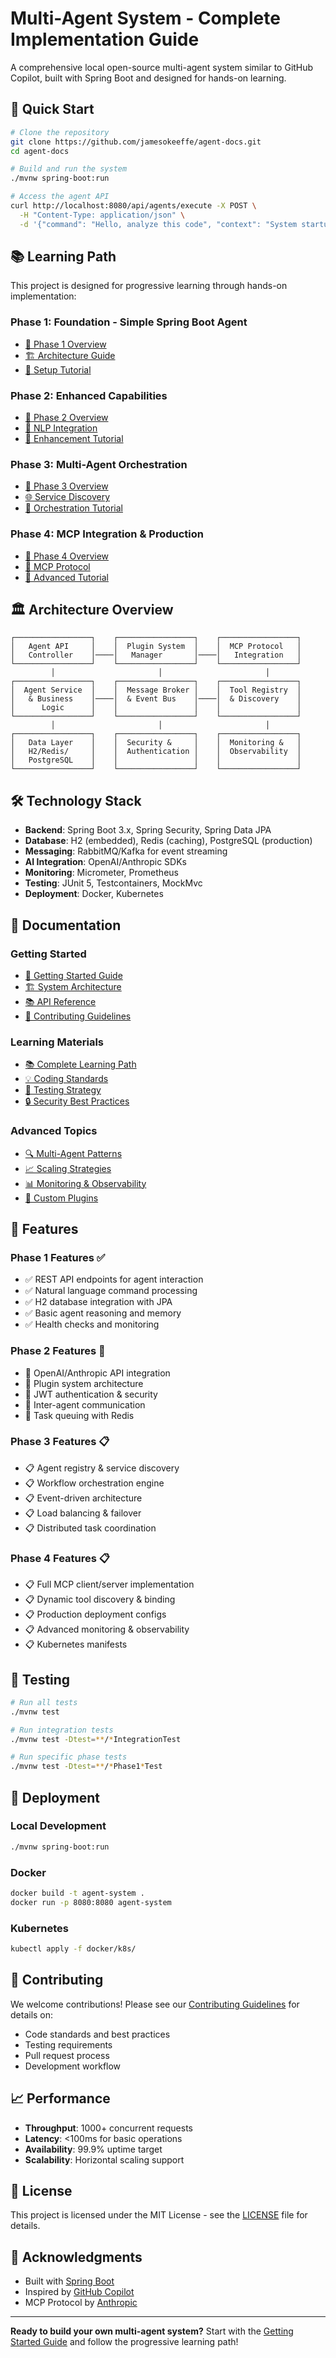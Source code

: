 # Multi-Agent System - Complete Implementation Guide

A comprehensive local open-source multi-agent system similar to GitHub Copilot, built with Spring Boot and designed for hands-on learning.

## 🚀 Quick Start

```bash
# Clone the repository
git clone https://github.com/jamesokeeffe/agent-docs.git
cd agent-docs

# Build and run the system
./mvnw spring-boot:run

# Access the agent API
curl http://localhost:8080/api/agents/execute -X POST \
  -H "Content-Type: application/json" \
  -d '{"command": "Hello, analyze this code", "context": "System startup"}'
```

## 📚 Learning Path

This project is designed for progressive learning through hands-on implementation:

### Phase 1: Foundation - Simple Spring Boot Agent
- [📖 Phase 1 Overview](docs/phase1/README.md)
- [🏗️ Architecture Guide](docs/phase1/architecture.md)
- [🔧 Setup Tutorial](docs/learning-path/phase1-walkthrough.md)

### Phase 2: Enhanced Capabilities
- [📖 Phase 2 Overview](docs/phase2/README.md)
- [🤖 NLP Integration](docs/phase2/nlp-integration.md)
- [🔧 Enhancement Tutorial](docs/learning-path/phase2-walkthrough.md)

### Phase 3: Multi-Agent Orchestration
- [📖 Phase 3 Overview](docs/phase3/README.md)
- [🌐 Service Discovery](docs/phase3/service-discovery.md)
- [🔧 Orchestration Tutorial](docs/learning-path/phase3-walkthrough.md)

### Phase 4: MCP Integration & Production
- [📖 Phase 4 Overview](docs/phase4/README.md)
- [📡 MCP Protocol](docs/phase4/mcp-protocol.md)
- [🔧 Advanced Tutorial](docs/learning-path/phase4-walkthrough.md)

## 🏛️ Architecture Overview

```
┌─────────────────┐    ┌─────────────────┐    ┌─────────────────┐
│   Agent API     │    │  Plugin System  │    │  MCP Protocol   │
│   Controller    │────│   Manager       │────│   Integration   │
└─────────────────┘    └─────────────────┘    └─────────────────┘
         │                       │                       │
┌─────────────────┐    ┌─────────────────┐    ┌─────────────────┐
│  Agent Service  │    │  Message Broker │    │  Tool Registry  │
│   & Business    │────│  & Event Bus    │────│  & Discovery    │
│      Logic      │    │                 │    │                 │
└─────────────────┘    └─────────────────┘    └─────────────────┘
         │                       │                       │
┌─────────────────┐    ┌─────────────────┐    ┌─────────────────┐
│   Data Layer    │    │  Security &     │    │  Monitoring &   │
│   H2/Redis/     │    │  Authentication │    │  Observability  │
│   PostgreSQL    │    │                 │    │                 │
└─────────────────┘    └─────────────────┘    └─────────────────┘
```

## 🛠️ Technology Stack

- **Backend**: Spring Boot 3.x, Spring Security, Spring Data JPA
- **Database**: H2 (embedded), Redis (caching), PostgreSQL (production)
- **Messaging**: RabbitMQ/Kafka for event streaming
- **AI Integration**: OpenAI/Anthropic SDKs
- **Monitoring**: Micrometer, Prometheus
- **Testing**: JUnit 5, Testcontainers, MockMvc
- **Deployment**: Docker, Kubernetes

## 📖 Documentation

### Getting Started
- [🚀 Getting Started Guide](GETTING-STARTED.md)
- [🏗️ System Architecture](ARCHITECTURE.md)
- [📚 API Reference](API-REFERENCE.md)
- [🤝 Contributing Guidelines](CONTRIBUTING.md)

### Learning Materials
- [📚 Complete Learning Path](docs/learning-path/README.md)
- [💡 Coding Standards](docs/guides/coding-standards.md)
- [🧪 Testing Strategy](docs/guides/testing-strategy.md)
- [🔒 Security Best Practices](docs/guides/security-best-practices.md)

### Advanced Topics
- [🔍 Multi-Agent Patterns](docs/advanced/multi-agent-patterns.md)
- [📈 Scaling Strategies](docs/advanced/scaling-strategies.md)
- [📊 Monitoring & Observability](docs/advanced/monitoring-observability.md)
- [🔌 Custom Plugins](docs/advanced/custom-plugins.md)

## 🎯 Features

### Phase 1 Features ✅
- ✅ REST API endpoints for agent interaction
- ✅ Natural language command processing
- ✅ H2 database integration with JPA
- ✅ Basic agent reasoning and memory
- ✅ Health checks and monitoring

### Phase 2 Features 🚧
- 🚧 OpenAI/Anthropic API integration
- 🚧 Plugin system architecture
- 🚧 JWT authentication & security
- 🚧 Inter-agent communication
- 🚧 Task queuing with Redis

### Phase 3 Features 📋
- 📋 Agent registry & service discovery
- 📋 Workflow orchestration engine
- 📋 Event-driven architecture
- 📋 Load balancing & failover
- 📋 Distributed task coordination

### Phase 4 Features 📋
- 📋 Full MCP client/server implementation
- 📋 Dynamic tool discovery & binding
- 📋 Production deployment configs
- 📋 Advanced monitoring & observability
- 📋 Kubernetes manifests

## 🧪 Testing

```bash
# Run all tests
./mvnw test

# Run integration tests
./mvnw test -Dtest=**/*IntegrationTest

# Run specific phase tests
./mvnw test -Dtest=**/*Phase1*Test
```

## 🚀 Deployment

### Local Development
```bash
./mvnw spring-boot:run
```

### Docker
```bash
docker build -t agent-system .
docker run -p 8080:8080 agent-system
```

### Kubernetes
```bash
kubectl apply -f docker/k8s/
```

## 🤝 Contributing

We welcome contributions! Please see our [Contributing Guidelines](CONTRIBUTING.md) for details on:

- Code standards and best practices
- Testing requirements
- Pull request process
- Development workflow

## 📈 Performance

- **Throughput**: 1000+ concurrent requests
- **Latency**: <100ms for basic operations
- **Availability**: 99.9% uptime target
- **Scalability**: Horizontal scaling support

## 📄 License

This project is licensed under the MIT License - see the [LICENSE](LICENSE) file for details.

## 🙏 Acknowledgments

- Built with [Spring Boot](https://spring.io/projects/spring-boot)
- Inspired by [GitHub Copilot](https://github.com/features/copilot)
- MCP Protocol by [Anthropic](https://docs.anthropic.com/mcp)

---

**Ready to build your own multi-agent system?** Start with the [Getting Started Guide](GETTING-STARTED.md) and follow the progressive learning path!